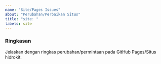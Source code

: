 ```yaml
---
name: "Site/Pages Issues"
about: "Perubahan/Perbaikan Situs"
title: "site: "
labels: site
---
```


### Ringkasan

Jelaskan dengan ringkas perubahan/permintaan pada GitHub Pages/Situs hidrokit. 

